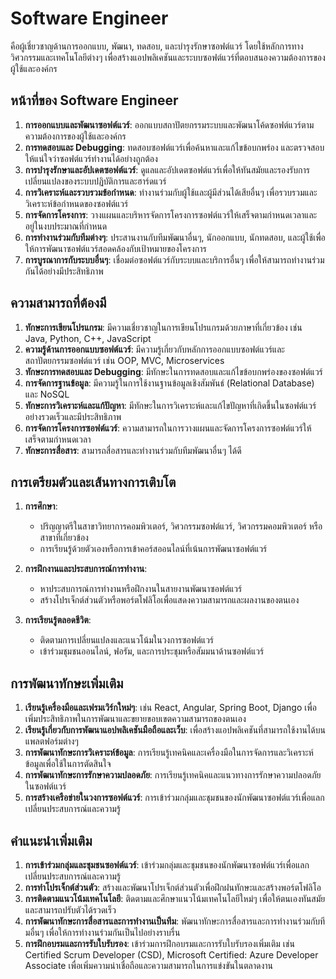 # Software Engineer
คือผู้เชี่ยวชาญด้านการออกแบบ, พัฒนา, ทดสอบ, และบำรุงรักษาซอฟต์แวร์ โดยใช้หลักการทางวิศวกรรมและเทคโนโลยีต่างๆ เพื่อสร้างแอปพลิเคชันและระบบซอฟต์แวร์ที่ตอบสนองความต้องการของผู้ใช้และองค์กร

## หน้าที่ของ Software Engineer

1. **การออกแบบและพัฒนาซอฟต์แวร์**: ออกแบบสถาปัตยกรรมระบบและพัฒนาโค้ดซอฟต์แวร์ตามความต้องการของผู้ใช้และองค์กร
2. **การทดสอบและ Debugging**: ทดสอบซอฟต์แวร์เพื่อค้นหาและแก้ไขข้อบกพร่อง และตรวจสอบให้แน่ใจว่าซอฟต์แวร์ทำงานได้อย่างถูกต้อง
3. **การบำรุงรักษาและอัปเดตซอฟต์แวร์**: ดูแลและอัปเดตซอฟต์แวร์เพื่อให้ทันสมัยและรองรับการเปลี่ยนแปลงของระบบปฏิบัติการและฮาร์ดแวร์
4. **การวิเคราะห์และรวบรวมข้อกำหนด**: ทำงานร่วมกับผู้ใช้และผู้มีส่วนได้เสียอื่นๆ เพื่อรวบรวมและวิเคราะห์ข้อกำหนดของซอฟต์แวร์
5. **การจัดการโครงการ**: วางแผนและบริหารจัดการโครงการซอฟต์แวร์ให้เสร็จตามกำหนดเวลาและอยู่ในงบประมาณที่กำหนด
6. **การทำงานร่วมกับทีมต่างๆ**: ประสานงานกับทีมพัฒนาอื่นๆ, นักออกแบบ, นักทดสอบ, และผู้ใช้เพื่อให้การพัฒนาซอฟต์แวร์สอดคล้องกับเป้าหมายของโครงการ
7. **การบูรณาการกับระบบอื่นๆ**: เชื่อมต่อซอฟต์แวร์กับระบบและบริการอื่นๆ เพื่อให้สามารถทำงานร่วมกันได้อย่างมีประสิทธิภาพ

## ความสามารถที่ต้องมี

1. **ทักษะการเขียนโปรแกรม**: มีความเชี่ยวชาญในการเขียนโปรแกรมด้วยภาษาที่เกี่ยวข้อง เช่น Java, Python, C++, JavaScript
2. **ความรู้ด้านการออกแบบซอฟต์แวร์**: มีความรู้เกี่ยวกับหลักการออกแบบซอฟต์แวร์และสถาปัตยกรรมซอฟต์แวร์ เช่น OOP, MVC, Microservices
3. **ทักษะการทดสอบและ Debugging**: มีทักษะในการทดสอบและแก้ไขข้อบกพร่องของซอฟต์แวร์
4. **การจัดการฐานข้อมูล**: มีความรู้ในการใช้งานฐานข้อมูลเชิงสัมพันธ์ (Relational Database) และ NoSQL
5. **ทักษะการวิเคราะห์และแก้ปัญหา**: มีทักษะในการวิเคราะห์และแก้ไขปัญหาที่เกิดขึ้นในซอฟต์แวร์อย่างรวดเร็วและมีประสิทธิภาพ
6. **การจัดการโครงการซอฟต์แวร์**: ความสามารถในการวางแผนและจัดการโครงการซอฟต์แวร์ให้เสร็จตามกำหนดเวลา
7. **ทักษะการสื่อสาร**: สามารถสื่อสารและทำงานร่วมกับทีมพัฒนาอื่นๆ ได้ดี

## การเตรียมตัวและเส้นทางการเติบโต

1. **การศึกษา**:
    - ปริญญาตรีในสาขาวิทยาการคอมพิวเตอร์, วิศวกรรมซอฟต์แวร์, วิศวกรรมคอมพิวเตอร์ หรือสาขาที่เกี่ยวข้อง
    - การเรียนรู้ด้วยตัวเองหรือการเข้าคอร์สออนไลน์ที่เน้นการพัฒนาซอฟต์แวร์

2. **การฝึกงานและประสบการณ์การทำงาน**:
    - หาประสบการณ์การทำงานหรือฝึกงานในสายงานพัฒนาซอฟต์แวร์
    - สร้างโปรเจ็กต์ส่วนตัวหรือพอร์ตโฟลิโอเพื่อแสดงความสามารถและผลงานของตนเอง

3. **การเรียนรู้ตลอดชีวิต**:
    - ติดตามการเปลี่ยนแปลงและแนวโน้มในวงการซอฟต์แวร์
    - เข้าร่วมชุมชนออนไลน์, ฟอรัม, และการประชุมหรือสัมมนาด้านซอฟต์แวร์

## การพัฒนาทักษะเพิ่มเติม

1. **เรียนรู้เครื่องมือและเฟรมเวิร์กใหม่ๆ**: เช่น React, Angular, Spring Boot, Django เพื่อเพิ่มประสิทธิภาพในการพัฒนาและขยายขอบเขตความสามารถของตนเอง
2. **เรียนรู้เกี่ยวกับการพัฒนาแอปพลิเคชันมือถือและเว็บ**: เพื่อสร้างแอปพลิเคชันที่สามารถใช้งานได้บนแพลตฟอร์มต่างๆ
3. **การพัฒนาทักษะการวิเคราะห์ข้อมูล**: การเรียนรู้เทคนิคและเครื่องมือในการจัดการและวิเคราะห์ข้อมูลเพื่อใช้ในการตัดสินใจ
4. **การพัฒนาทักษะการรักษาความปลอดภัย**: การเรียนรู้เทคนิคและแนวทางการรักษาความปลอดภัยในซอฟต์แวร์
5. **การสร้างเครือข่ายในวงการซอฟต์แวร์**: การเข้าร่วมกลุ่มและชุมชนของนักพัฒนาซอฟต์แวร์เพื่อแลกเปลี่ยนประสบการณ์และความรู้

## คำแนะนำเพิ่มเติม

1. **การเข้าร่วมกลุ่มและชุมชนซอฟต์แวร์**: เข้าร่วมกลุ่มและชุมชนของนักพัฒนาซอฟต์แวร์เพื่อแลกเปลี่ยนประสบการณ์และความรู้
2. **การทำโปรเจ็กต์ส่วนตัว**: สร้างและพัฒนาโปรเจ็กต์ส่วนตัวเพื่อฝึกฝนทักษะและสร้างพอร์ตโฟลิโอ
3. **การติดตามแนวโน้มเทคโนโลยี**: ติดตามและศึกษาแนวโน้มเทคโนโลยีใหม่ๆ เพื่อให้ตนเองทันสมัยและสามารถปรับตัวได้รวดเร็ว
4. **การพัฒนาทักษะการสื่อสารและการทำงานเป็นทีม**: พัฒนาทักษะการสื่อสารและการทำงานร่วมกับทีมอื่นๆ เพื่อให้การทำงานร่วมกันเป็นไปอย่างราบรื่น
5. **การฝึกอบรมและการรับใบรับรอง**: เข้าร่วมการฝึกอบรมและการรับใบรับรองเพิ่มเติม เช่น Certified Scrum Developer (CSD), Microsoft Certified: Azure Developer Associate เพื่อเพิ่มความน่าเชื่อถือและความสามารถในการแข่งขันในตลาดงาน